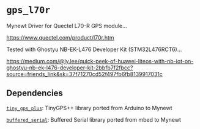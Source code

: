 # `gps_l70r`

Mynewt Driver for Quectel L70-R GPS module...

https://www.quectel.com/product/l70r.htm

Tested with Ghostyu NB-EK-L476 Developer Kit (STM32L476RCT6)...

https://medium.com/@ly.lee/quick-peek-of-huawei-liteos-with-nb-iot-on-ghostyu-nb-ek-l476-developer-kit-2bbfb7f2fbcc?source=friends_link&sk=37f71270cd52f497fb6fb8139917031c

## Dependencies

[`tiny_gps_plus`](../../libs/tiny_gps_plus): TinyGPS++ library ported from Arduino to Mynewt

[`buffered_serial`](../../libs/buffered_serial): Buffered Serial library ported from mbed to Mynewt